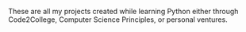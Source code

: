 These are all my projects created while learning Python either through Code2College, Computer Science Principles, or personal ventures. 
